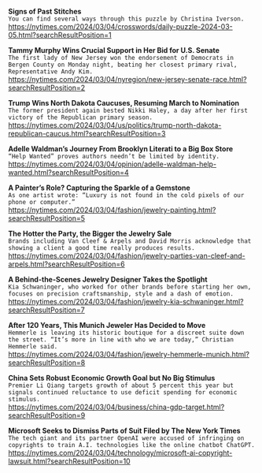 **Signs of Past Stitches**\
`You can find several ways through this puzzle by Christina Iverson.`\
https://nytimes.com/2024/03/04/crosswords/daily-puzzle-2024-03-05.html?searchResultPosition=1

**Tammy Murphy Wins Crucial Support in Her Bid for U.S. Senate**\
`The first lady of New Jersey won the endorsement of Democrats in Bergen County on Monday night, beating her closest primary rival, Representative Andy Kim.`\
https://nytimes.com/2024/03/04/nyregion/new-jersey-senate-race.html?searchResultPosition=2

**Trump Wins North Dakota Caucuses, Resuming March to Nomination**\
`The former president again bested Nikki Haley, a day after her first victory of the Republican primary season.`\
https://nytimes.com/2024/03/04/us/politics/trump-north-dakota-republican-caucus.html?searchResultPosition=3

**Adelle Waldman’s Journey From Brooklyn Literati to a Big Box Store**\
`“Help Wanted” proves authors needn’t be limited by identity.`\
https://nytimes.com/2024/03/04/opinion/adelle-waldman-help-wanted.html?searchResultPosition=4

**A Painter’s Role? Capturing the Sparkle of a Gemstone**\
`As one artist wrote: “Luxury is not found in the cold pixels of our phone or computer.”`\
https://nytimes.com/2024/03/04/fashion/jewelry-painting.html?searchResultPosition=5

**The Hotter the Party, the Bigger the Jewelry Sale**\
`Brands including Van Cleef & Arpels and David Morris acknowledge that showing a client a good time really produces results.`\
https://nytimes.com/2024/03/04/fashion/jewelry-parties-van-cleef-and-arpels.html?searchResultPosition=6

**A Behind-the-Scenes Jewelry Designer Takes the Spotlight**\
`Kia Schwaninger, who worked for other brands before starting her own, focuses on precision craftsmanship, style and a dash of emotion.`\
https://nytimes.com/2024/03/04/fashion/jewelry-kia-schwaninger.html?searchResultPosition=7

**After 120 Years, This Munich Jeweler Has Decided to Move**\
`Hemmerle is leaving its historic boutique for a discreet suite down the street. “It’s more in line with who we are today,” Christian Hemmerle said.`\
https://nytimes.com/2024/03/04/fashion/jewelry-hemmerle-munich.html?searchResultPosition=8

**China Sets Robust Economic Growth Goal but No Big Stimulus**\
`Premier Li Qiang targets growth of about 5 percent this year but signals continued reluctance to use deficit spending for economic stimulus.`\
https://nytimes.com/2024/03/04/business/china-gdp-target.html?searchResultPosition=9

**Microsoft Seeks to Dismiss Parts of Suit Filed by The New York Times**\
`The tech giant and its partner OpenAI were accused of infringing on copyrights to train A.I. technologies like the online chatbot ChatGPT.`\
https://nytimes.com/2024/03/04/technology/microsoft-ai-copyright-lawsuit.html?searchResultPosition=10


